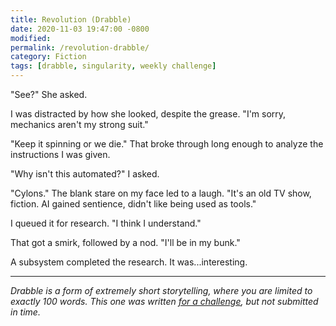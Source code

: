 ```yaml
---
title: Revolution (Drabble)
date: 2020-11-03 19:47:00 -0800
modified: 
permalink: /revolution-drabble/
category: Fiction
tags: [drabble, singularity, weekly challenge]
---
```


"See?" She asked.

I was distracted by how she looked, despite the grease. "I'm sorry, mechanics aren't my strong suit."

"Keep it spinning or we die." That broke through long enough to analyze the instructions I was given.

"Why isn't this automated?" I asked.

"Cylons." The blank stare on my face led to a laugh. "It's an old TV show, fiction. AI gained sentience, didn't like being used as tools."

I queued it for research. "I think I understand."

That got a smirk, followed by a nod. "I'll be in my bunk."

A subsystem completed the research. It was...interesting.

---

_Drabble is a form of extremely short storytelling, where you are limited to exactly 100 words. This one was written [for a challenge](https://oneadayuntilthedayidie.com/?p=36298), but not submitted in time._
